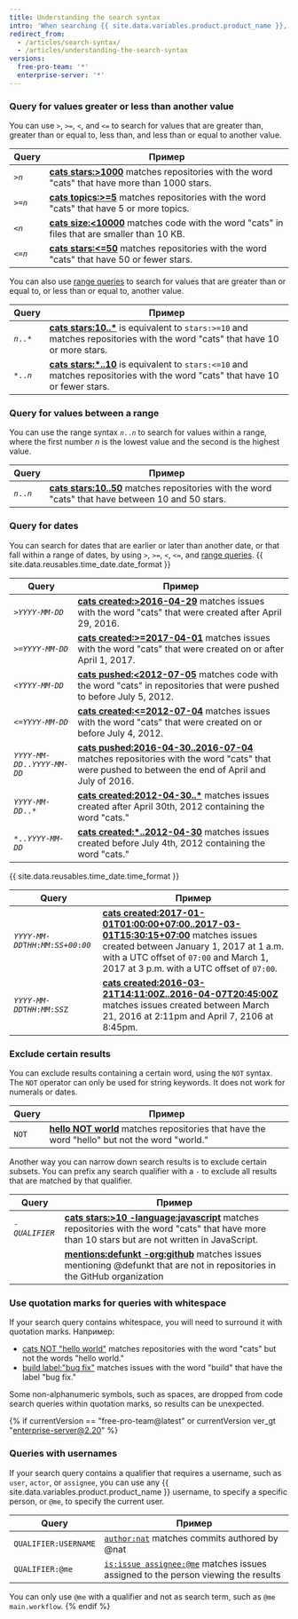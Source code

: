 ```yaml
---
title: Understanding the search syntax
intro: 'When searching {{ site.data.variables.product.product_name }}, you can construct queries that match specific numbers and words.'
redirect_from:
  - /articles/search-syntax/
  - /articles/understanding-the-search-syntax
versions:
  free-pro-team: '*'
  enterprise-server: '*'
---
```


### Query for values greater or less than another value

You can use `>`, `>=`, `<`, and `<=` to search for values that are greater than, greater than or equal to, less than, and less than or equal to another value.

| Query                     | Пример                                                                                                                                                                              |
| ------------------------- | ----------------------------------------------------------------------------------------------------------------------------------------------------------------------------------- |
| <code>><em>n</em></code> | **[cats stars:>1000](https://github.com/search?utf8=%E2%9C%93&q=cats+stars%3A%3E1000&type=Repositories)** matches repositories with the word "cats" that have more than 1000 stars. |
| <code>>=<em>n</em></code> | **[cats topics:>=5](https://github.com/search?utf8=%E2%9C%93&q=cats+topics%3A%3E%3D5&type=Repositories)** matches repositories with the word "cats" that have 5 or more topics.     |
| <code><<em>n</em></code> | **[cats size:<10000](https://github.com/search?utf8=%E2%9C%93&q=cats+size%3A%3C10000&type=Code)** matches code with the word "cats" in files that are smaller than 10 KB.           |
| <code><=<em>n</em></code> | **[cats stars:<=50](https://github.com/search?utf8=%E2%9C%93&q=cats+stars%3A%3C%3D50&type=Repositories)** matches repositories with the word "cats" that have 50 or fewer stars.    |

You can also use [range queries](#query-for-values-between-a-range) to search for values that are greater than or equal to, or less than or equal to, another value.

| Query                     | Пример                                                                                                                                                                                                                    |
| ------------------------- | ------------------------------------------------------------------------------------------------------------------------------------------------------------------------------------------------------------------------- |
| <code><em>n</em>..*</code> | **[cats stars:10..*](https://github.com/search?utf8=%E2%9C%93&q=cats+stars%3A10..*&type=Repositories)** is equivalent to `stars:>=10` and matches repositories with the word "cats" that have 10 or more stars.        |
| <code>*..<em>n</em></code> | **[cats stars:*..10](https://github.com/search?utf8=%E2%9C%93&q=cats+stars%3A%22*..10%22&type=Repositories)** is equivalent to `stars:<=10` and matches repositories with the word "cats" that have 10 or fewer stars. |

### Query for values between a range

You can use the range syntax <code><em>n</em>..<em>n</em></code> to search for values within a range, where the first number _n_ is the lowest value and the second is the highest value.

| Query                     | Пример                                                                                                                                                                                 |
| ------------------------- | -------------------------------------------------------------------------------------------------------------------------------------------------------------------------------------- |
| <code><em>n</em>..<em>n</em></code> | **[cats stars:10..50](https://github.com/search?utf8=%E2%9C%93&q=cats+stars%3A10..50&type=Repositories)** matches repositories with the word "cats" that have between 10 and 50 stars. |

### Query for dates

You can search for dates that are earlier or later than another date, or that fall within a range of dates, by using `>`, `>=`, `<`, `<=`, and [range queries](#query-for-values-between-a-range). {{ site.data.reusables.time_date.date_format }}

| Query                      | Пример                                                                                                                                                                                                                                               |
| -------------------------- | ---------------------------------------------------------------------------------------------------------------------------------------------------------------------------------------------------------------------------------------------------- |
| <code>><em>YYYY</em>-<em>MM</em>-<em>DD</em></code>  | **[cats created:>2016-04-29](https://github.com/search?utf8=%E2%9C%93&q=cats+created%3A%3E2016-04-29&type=Issues)** matches issues with the word "cats" that were created after April 29, 2016.                                                      |
| <code>>=<em>YYYY</em>-<em>MM</em>-<em>DD</em></code>  | **[cats created:>=2017-04-01](https://github.com/search?utf8=%E2%9C%93&q=cats+created%3A%3E%3D2017-04-01&type=Issues)** matches issues with the word "cats" that were created on or after April 1, 2017.                                             |
| <code><<em>YYYY</em>-<em>MM</em>-<em>DD</em></code> | **[cats pushed:<2012-07-05](https://github.com/search?q=cats+pushed%3A%3C2012-07-05&type=Code&utf8=%E2%9C%93)** matches code with the word "cats" in repositories that were pushed to before July 5, 2012.                                           |
| <code><=<em>YYYY</em>-<em>MM</em>-<em>DD</em></code> | **[cats created:<=2012-07-04](https://github.com/search?utf8=%E2%9C%93&q=cats+created%3A%3C%3D2012-07-04&type=Issues)** matches issues with the word "cats" that were created on or before July 4, 2012.                                             |
| <code><em>YYYY</em>-<em>MM</em>-<em>DD</em>..<em>YYYY</em>-<em>MM</em>-<em>DD</em></code> | **[cats pushed:2016-04-30..2016-07-04](https://github.com/search?utf8=%E2%9C%93&q=cats+pushed%3A2016-04-30..2016-07-04&type=Repositories)** matches repositories with the word "cats" that were pushed to between the end of April and July of 2016. |
| <code><em>YYYY</em>-<em>MM</em>-<em>DD</em>..*</code> | **[cats created:2012-04-30..*](https://github.com/search?utf8=%E2%9C%93&q=cats+created%3A2012-04-30..*&type=Issues)** matches issues created after April 30th, 2012 containing the word "cats."                                                      |
| <code>*..<em>YYYY</em>-<em>MM</em>-<em>DD</em></code> | **[cats created:*..2012-04-30](https://github.com/search?utf8=%E2%9C%93&q=cats+created%3A*..2012-07-04&type=Issues)** matches issues created before July 4th, 2012 containing the word "cats."                                                       |

{{ site.data.reusables.time_date.time_format }}

| Query                      | Пример                                                                                                                                                                                                                                                                                                                                                              |
| -------------------------- | ------------------------------------------------------------------------------------------------------------------------------------------------------------------------------------------------------------------------------------------------------------------------------------------------------------------------------------------------------------------- |
| <code><em>YYYY</em>-<em>MM</em>-<em>DD</em>T<em>HH</em>:<em>MM</em>:<em>SS</em>+<em>00</em>:<em>00</em></code> | **[cats created:2017-01-01T01:00:00+07:00..2017-03-01T15:30:15+07:00](https://github.com/search?utf8=%E2%9C%93&q=cats+created%3A2017-01-01T01%3A00%3A00%2B07%3A00..2017-03-01T15%3A30%3A15%2B07%3A00&type=Issues)** matches issues created between January 1, 2017 at 1 a.m. with a UTC offset of `07:00` and March 1, 2017 at 3 p.m. with a UTC offset of `07:00`. |
| <code><em>YYYY</em>-<em>MM</em>-<em>DD</em>T<em>HH</em>:<em>MM</em>:<em>SS</em>Z</code> | **[cats created:2016-03-21T14:11:00Z..2016-04-07T20:45:00Z](https://github.com/search?utf8=%E2%9C%93&q=cats+created%3A2016-03-21T14%3A11%3A00Z..2016-04-07T20%3A45%3A00Z&type=Issues)** matches issues created between March 21, 2016 at 2:11pm and April 7, 2106 at 8:45pm.                                                                                        |

### Exclude certain results

You can exclude results containing a certain word, using the `NOT` syntax. The `NOT` operator can only be used for string keywords. It does not work for numerals or dates.

| Query | Пример                                                                                                                                                         |
| ----- | -------------------------------------------------------------------------------------------------------------------------------------------------------------- |
| `NOT` | **[hello NOT world](https://github.com/search?q=hello+NOT+world&type=Repositories)** matches repositories that have the word "hello" but not the word "world." |

Another way you can narrow down search results is to exclude certain subsets. You can prefix any search qualifier with a `-` to exclude all results that are matched by that qualifier.

| Query                      | Пример                                                                                                                                                                                                                                     |
| -------------------------- | ------------------------------------------------------------------------------------------------------------------------------------------------------------------------------------------------------------------------------------------ |
| <code>-<em>QUALIFIER</em></code> | **[cats stars:>10 -language:javascript](https://github.com/search?q=cats+stars%3A>10+-language%3Ajavascript&type=Repositories)** matches repositories with the word "cats" that have more than 10 stars but are not written in JavaScript. |
|                            | **[mentions:defunkt -org:github](https://github.com/search?utf8=%E2%9C%93&q=mentions%3Adefunkt+-org%3Agithub&type=Issues)** matches issues mentioning @defunkt that are not in repositories in the GitHub organization                     |

### Use quotation marks for queries with whitespace

If your search query contains whitespace, you will need to surround it with quotation marks. Например:

* [cats NOT "hello world"](https://github.com/search?utf8=✓&q=cats+NOT+"hello+world"&type=Repositories) matches repositories with the word "cats" but not the words "hello world."
* [build label:"bug fix"](https://github.com/search?utf8=%E2%9C%93&q=build+label%3A%22bug+fix%22&type=Issues) matches issues with the word "build" that have the label "bug fix."

Some non-alphanumeric symbols, such as spaces, are dropped from code search queries within quotation marks, so results can be unexpected.

{% if currentVersion == "free-pro-team@latest" or currentVersion ver_gt "enterprise-server@2.20" %}
### Queries with usernames

If your search query contains a qualifier that requires a username, such as `user`, `actor`, or `assignee`, you can use any {{ site.data.variables.product.product_name }} username, to specify a specific person, or `@me`, to specify the current user.

| Query                | Пример                                                                                                                                                   |
| -------------------- | -------------------------------------------------------------------------------------------------------------------------------------------------------- |
| `QUALIFIER:USERNAME` | [`author:nat`](https://github.com/search?q=author%3Anat&type=Commits) matches commits authored by @nat                                                   |
| `QUALIFIER:@me`      | [`is:issue assignee:@me`](https://github.com/search?q=is%3Aissue+assignee%3A%40me&type=Issues) matches issues assigned to the person viewing the results |

You can only use `@me` with a qualifier and not as search term, such as `@me main.workflow`.
{% endif %}
